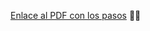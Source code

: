[Enlace al PDF con los pasos](https://github.com/alvarocastillx/FirebaseProject/blob/main/Firebase.pdf) 🐱‍🐉
